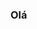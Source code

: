 ### Olá 

<!--
**CarolinaStange15/CarolinaStange15** is a ✨ _special_ ✨ repository because its `README.md` (this file) appears on your GitHub profile.

- 👩‍💻  Estou aprendendo Java
- 😄 Na área da prograação a 2 anos
- 📫 Procurando estágio na área de TI
- ⚡ Provavelmente quebrando a cabeça no CSS 
